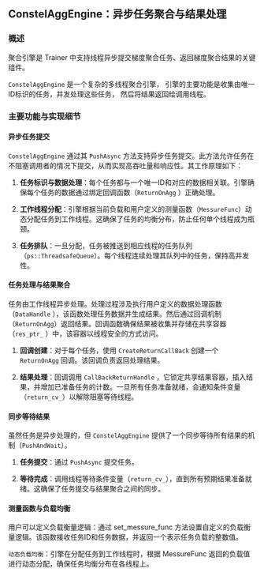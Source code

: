 ## ConstelAggEngine：异步任务聚合与结果处理

### 概述

聚合引擎是 Trainer 中支持线程异步提交梯度聚合任务、返回梯度聚合结果的关键组件。

`ConstelAggEngine` 是一个复杂的多线程聚合引擎，
引擎的主要功能是收集由唯一ID标识的任务，并发处理这些任务，
然后将结果返回给调用线程。

### 主要功能与实现细节

#### 异步任务提交

`ConstelAggEngine` 通过其 `PushAsync` 方法支持异步任务提交。此方法允许任务在不阻塞调用者的情况下提交，从而实现高吞吐量和响应性。其工作原理如下：

1. **任务标识与数据处理**：每个任务都与一个唯一ID和对应的数据相关联。引擎确保每个任务的数据通过绑定回调函数（`ReturnOnAgg`
   ）正确处理。

2. **工作线程分配**：引擎根据当前负载和用户定义的测量函数（`MessureFunc`）动态分配任务到工作线程。这确保了任务的均衡分布，防止任何单个线程成为瓶颈。

3. **任务排队**：一旦分配，任务被推送到相应线程的任务队列（`ps::ThreadsafeQueue`）。每个线程连续处理其队列中的任务，保持高并发性。

#### 任务处理与结果聚合

任务由工作线程异步处理。处理过程涉及执行用户定义的数据处理函数（`DataHandle`
），该函数处理任务数据并生成结果。然后通过回调机制（`ReturnOnAgg`）返回结果。回调函数确保结果被收集并存储在共享容器（`res_ptr_`
）中，该容器以线程安全的方式访问。

1. **回调创建**：对于每个任务，使用 `CreateReturnCallBack` 创建一个 `ReturnOnAgg` 回调。该回调负责返回处理结果。

2. **结果处理**：回调调用 `CallBackReturnHandle`
   ，它锁定共享结果容器，插入结果，并增加已准备任务的计数。一旦所有任务准备就绪，会通知条件变量（`return_cv_`）以解除阻塞等待线程。

#### 同步等待结果

虽然任务是异步处理的，但 `ConstelAggEngine` 提供了一个同步等待所有结果的机制（`PushAndWait`）。

1. **任务提交**：通过 `PushAsync` 提交任务。

2. **等待完成**：调用线程等待条件变量（`return_cv_`），直到所有预期结果准备就绪。这确保了任务提交与结果聚合之间的同步。

#### 测量函数与负载均衡

用户可以定义负载衡量逻辑：通过 set_messure_func 方法设置自定义的负载衡量逻辑。该函数接收任务ID和任务数据，并返回一个表示任务负载的整数值。

`动态负载均衡`：引擎在分配任务到工作线程时，根据 MessureFunc 返回的负载值进行动态分配，确保任务均衡分布在各线程上。
